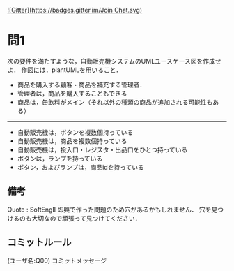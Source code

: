 [![Gitter](https://badges.gitter.im/Join Chat.svg)](https://gitter.im/MaxMEllon/plantUML-recture)

# 問1

次の要件を満たすような，自動販売機システムのUMLユースケース図を作成せよ．
作図には，plantUMLを用いること．

- 商品を購入する顧客・商品を補充する管理者．
- 管理者は，商品を購入することもできる
- 商品は，缶飲料がメイン（それ以外の種類の商品が追加される可能性もある）
- - -
- 自動販売機は，ボタンを複数個持っている
- 自動販売機は，商品を複数個持っている
- 自動販売機は，投入口・レジスタ・出品口をひとつ持っている
- ボタンは，ランプを持っている
- ボタン，およびランプは，商品idを持っている

## 備考

Quote : SoftEngII
即興で作った問題のため穴があるかもしれません．
穴を見つけるのも大切なので頑張って見つけてください．

## コミットルール

(ユーザ名:Q00) コミットメッセージ


